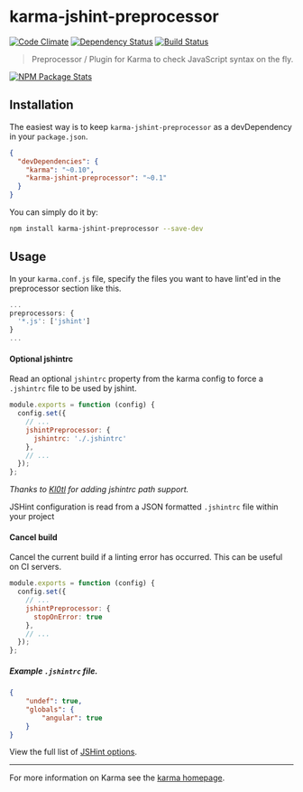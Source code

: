 # karma-jshint-preprocessor
[![Code Climate](https://codeclimate.com/github/kylewelsby/karma-jshint-preprocessor/badges/gpa.svg)](https://codeclimate.com/github/kylewelsby/karma-jshint-preprocessor)
[![Dependency Status](https://david-dm.org/kylewelsby/karma-jshint-preprocessor.svg)](https://david-dm.org/kylewelsby/karma-jshint-preprocessor)
[![Build Status](https://travis-ci.org/kylewelsby/karma-jshint-preprocessor.svg)](https://travis-ci.org/kylewelsby/karma-jshint-preprocessor)

> Preprocessor / Plugin for Karma to check JavaScript syntax on the fly.

[![NPM Package Stats](https://nodei.co/npm/karma-jshint-preprocessor.png)](https://www.npmjs.org/package/karma-jshint-preprocessor)


## Installation

The easiest way is to keep `karma-jshint-preprocessor` as a devDependency in
your `package.json`.

```json
{
  "devDependencies": {
    "karma": "~0.10",
    "karma-jshint-preprocessor": "~0.1"
  }
}
```

You can simply do it by:

```bash
npm install karma-jshint-preprocessor --save-dev
```

## Usage

In your `karma.conf.js` file, specify the files you want to have lint'ed in the preprocessor section like this.

```javascript
...
preprocessors: {
  '*.js': ['jshint']
}
...
```


#### Optional jshintrc

Read an optional `jshintrc` property from the karma config to force a `.jshintrc` file to be used by jshint.

```javascript
module.exports = function (config) {
  config.set({
    // ...
    jshintPreprocessor: {
      jshintrc: './.jshintrc'
    },
    // ...
  });
};
```

*Thanks to [Kl0tl](https://github.com/Kl0tl) for adding jshintrc path support.*

JSHint configuration is read from a JSON formatted `.jshintrc` file within your project


#### Cancel build

Cancel the current build if a linting error has occurred. This can be useful on
CI servers.

```javascript
module.exports = function (config) {
  config.set({
    // ...
    jshintPreprocessor: {
      stopOnError: true
    },
    // ...
  });
};
```

##### Example `.jshintrc` file.

```json
{
    "undef": true,
    "globals": {
        "angular": true
    }
}
```

View the full list of [JSHint options][jshint options].

----

For more information on Karma see the [karma homepage].


[karma homepage]:http://karma-runner.github.com
[jshint options]:http://www.jshint.com/docs/options/
